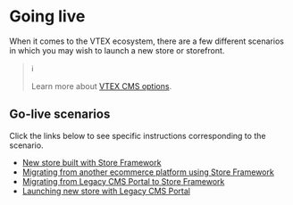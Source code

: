 # Going live

When it comes to the VTEX ecosystem, there are a few different scenarios in which you may wish to launch a new store or storefront.

> ℹ️
>
> Learn more about [VTEX CMS options](https://help.vtex.com/tracks/cms--2YcpgIljVaLVQYMzxQbc3z).

## Go-live scenarios

Click the links below to see specific instructions corresponding to the scenario.

- [New store built with Store Framework](https://developers.vtex.com/vtex-developer-docs/docs/vtex-io-documentation-go-live)
- [Migrating from another ecommerce platform using Store Framework](https://developers.vtex.com/vtex-developer-docs/docs/vtex-io-documentation-go-live)
- [Migrating from Legacy CMS Portal to Store Framework](https://developers.vtex.com/vtex-developer-docs/docs/vtex-io-documentation-migrating-storefront-from-legacy-to-io)
- [Launching new store with Legacy CMS Portal](https://help.vtex.com/en/tutorial/configuring-dns-pointing-to-vtex)
